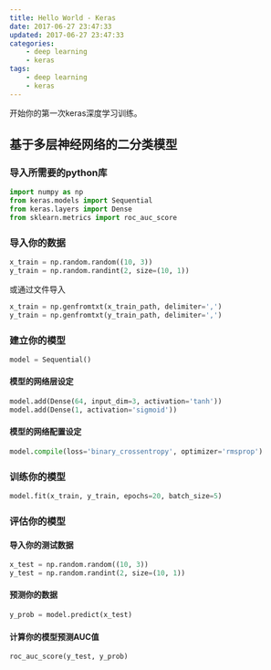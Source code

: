 ```yaml
---
title: Hello World - Keras
date: 2017-06-27 23:47:33
updated: 2017-06-27 23:47:33
categories:
    - deep learning
    - keras
tags:
    - deep learning
    - keras
---
```

开始你的第一次keras深度学习训练。
<!-- more -->

## 基于多层神经网络的二分类模型

### 导入所需要的python库
``` python
import numpy as np
from keras.models import Sequential
from keras.layers import Dense
from sklearn.metrics import roc_auc_score
```

### 导入你的数据
``` python
x_train = np.random.random((10, 3))
y_train = np.random.randint(2, size=(10, 1))
```
或通过文件导入
``` python
x_train = np.genfromtxt(x_train_path, delimiter=',')
y_train = np.genfromtxt(y_train_path, delimiter=',')
```

### 建立你的模型
``` python
model = Sequential()
```

#### 模型的网络层设定
``` python
model.add(Dense(64, input_dim=3, activation='tanh'))
model.add(Dense(1, activation='sigmoid'))
```

#### 模型的网络配置设定
``` python
model.compile(loss='binary_crossentropy', optimizer='rmsprop')
```

### 训练你的模型
``` python
model.fit(x_train, y_train, epochs=20, batch_size=5)
```

### 评估你的模型

#### 导入你的测试数据
``` python
x_test = np.random.random((10, 3))
y_test = np.random.randint(2, size=(10, 1))
```

#### 预测你的数据
``` python
y_prob = model.predict(x_test)
```

#### 计算你的模型预测AUC值
``` python
roc_auc_score(y_test, y_prob)
```
